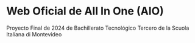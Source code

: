 # Web Oficial de All In One (AIO)
Proyecto Final de 2024 de Bachillerato Tecnológico Tercero de la Scuola Italiana di Montevideo
